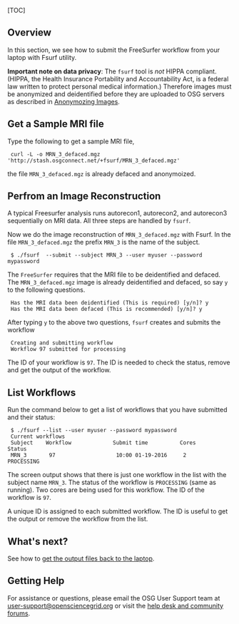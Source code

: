 [title]: - "Anlysis of a brain MRI Scan"
[TOC]


## Overview

In this section, we see how to submit the FreeSurfer workflow from your laptop with Fsurf utility. 

**Important note on data privacy**: The `fsurf` tool is *not* HIPPA compliant. (HIPPA, the Health Insurance Portability and Accountability Act, is a federal law written to protect personal medical information.) Therefore images must be anonymized and deidentified before they are uploaded to OSG servers as described in [Anonymozing Images](https://support.opensciencegrid.org/support/solutions/articles/12000008493-anonymizing-images).

## Get a Sample MRI file

Type the following to get a sample MRI file, 

     curl -L -o MRN_3_defaced.mgz 'http://stash.osgconnect.net/+fsurf/MRN_3_defaced.mgz'

the file `MRN_3_defaced.mgz` is already defaced and anonymoized. 


## Perfrom an Image Reconstruction 

A typical Freesurfer analysis runs autorecon1, autorecon2, and autorecon3 sequentially on MRI data.  All three steps are handled by `fsurf`. 

Now we do the image reconstruction of  `MRN_3_defaced.mgz` with Fsurf. In the file `MRN_3_defaced.mgz` the prefix `MRN_3` is the name of the subject.


     $ ./fsurf  --submit --subject MRN_3 --user myuser --password mypassword

The `FreeSurfer` requires that the MRI file to be deidentified and defaced. The `MRN_3_defaced.mgz` image is already deidentified and defaced, so say `y` to the following questions. 

     Has the MRI data been deidentified (This is required) [y/n]? y
     Has the MRI data been defaced (This is recommended) [y/n]? y

After typing `y` to the above two questions, `fsurf` creates and submits the workflow 

     Creating and submitting workflow
     Workflow 97 submitted for processing

The ID of your workflow is `97`. The ID is needed to check the status, remove and get the output of the workflow. 

##  List Workflows

Run the command below to get a list of workflows that you have submitted and their status:

     $ ./fsurf --list --user myuser --password mypassword
     Current workflows
     Subject    Workflow             Submit time          Cores          Status
     MRN_3       97                   10:00 01-19-2016     2             PROCESSING

The screen output shows that there is just one workflow in the list 
with the subject name `MRN_3`. The status of the workflow is `PROCESSING` (same as running). Two cores are 
being used for this workflow. The ID of the workflow is `97`. 

A unique ID is assigned to each submitted workflow. The ID is useful to get the output or 
remove the workflow from the list. 

## What's next? 

See how to [get the output files back to the laptop](https://support.opensciencegrid.org/solution/articles/12000008491-managing-your-output-files).

## Getting Help
For assistance or questions, please email the OSG User Support team  at [user-support@opensciencegrid.org](mailto:user-support@opensciencegrid.org) or visit the [help desk and community forums](http://support.opensciencegrid.org).
